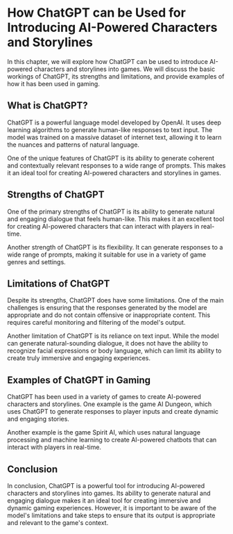 How ChatGPT can be Used for Introducing AI-Powered Characters and Storylines
==============================================================================================================

In this chapter, we will explore how ChatGPT can be used to introduce AI-powered characters and storylines into games. We will discuss the basic workings of ChatGPT, its strengths and limitations, and provide examples of how it has been used in gaming.

What is ChatGPT?
----------------

ChatGPT is a powerful language model developed by OpenAI. It uses deep learning algorithms to generate human-like responses to text input. The model was trained on a massive dataset of internet text, allowing it to learn the nuances and patterns of natural language.

One of the unique features of ChatGPT is its ability to generate coherent and contextually relevant responses to a wide range of prompts. This makes it an ideal tool for creating AI-powered characters and storylines in games.

Strengths of ChatGPT
--------------------

One of the primary strengths of ChatGPT is its ability to generate natural and engaging dialogue that feels human-like. This makes it an excellent tool for creating AI-powered characters that can interact with players in real-time.

Another strength of ChatGPT is its flexibility. It can generate responses to a wide range of prompts, making it suitable for use in a variety of game genres and settings.

Limitations of ChatGPT
----------------------

Despite its strengths, ChatGPT does have some limitations. One of the main challenges is ensuring that the responses generated by the model are appropriate and do not contain offensive or inappropriate content. This requires careful monitoring and filtering of the model's output.

Another limitation of ChatGPT is its reliance on text input. While the model can generate natural-sounding dialogue, it does not have the ability to recognize facial expressions or body language, which can limit its ability to create truly immersive and engaging experiences.

Examples of ChatGPT in Gaming
-----------------------------

ChatGPT has been used in a variety of games to create AI-powered characters and storylines. One example is the game AI Dungeon, which uses ChatGPT to generate responses to player inputs and create dynamic and engaging stories.

Another example is the game Spirit AI, which uses natural language processing and machine learning to create AI-powered chatbots that can interact with players in real-time.

Conclusion
----------

In conclusion, ChatGPT is a powerful tool for introducing AI-powered characters and storylines into games. Its ability to generate natural and engaging dialogue makes it an ideal tool for creating immersive and dynamic gaming experiences. However, it is important to be aware of the model's limitations and take steps to ensure that its output is appropriate and relevant to the game's context.
